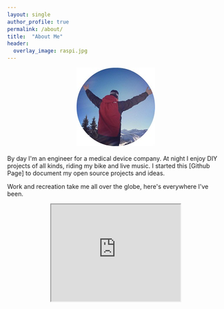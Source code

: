 ```yaml
---
layout: single
author_profile: true
permalink: /about/
title:  "About Me"
header:
  overlay_image: raspi.jpg
---
```

<center><img src="/images/Alps_Profile_R.jpg"></center>
<br>
By day I'm an engineer for a medical device company. At night I enjoy DIY projects of all kinds, riding my bike and live music. I started this [Github Page] to document my open source projects and ideas.

Work and recreation take me all over the globe, here's everywhere I've been.
<center>
<iframe src="https://www.google.com/maps/d/embed?mid=1sncJb5NJddWLFz8VvcUlm0X0R5U" width="300" height="225"></iframe>
</center>

[Github Page]: https://pages.github.com/
